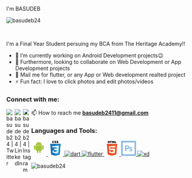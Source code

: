 I'm BASUDEB

<p align="left"> <img src="https://komarev.com/ghpvc/?username=basudeb24&label=Profile%20views&color=0e75b6&style=flat" alt="basudeb24" /> </p>

<p align="left"> <a href="https://twitter.com/" target="blank"><img src="https://img.shields.io/twitter/follow/?logo=twitter&style=for-the-badge" alt="" /></a> </p>


I'm a Final Year Student persuing my BCA from The Heritage Academy!!
- 🔭 I’m currently working on Android Development projects😉
- 👯 Furthermore, looking to collaborate on Web Development or App Development projects
- 💬 Mail me for flutter, or any App or Web development realted project
- ⚡ Fun fact: I love to click photos and edit photos/videos


### Connect with me:

[<img align="left" alt="basudeb24 | Twitter" width="22px" src="https://cdn.jsdelivr.net/npm/simple-icons@v3/icons/twitter.svg" />][twitter]
[<img align="left" alt="basudeb24 | LinkedIn" width="22px" src="https://cdn.jsdelivr.net/npm/simple-icons@v3/icons/linkedin.svg" />][linkedin]
[<img align="left" alt="basudeb24 | Instagram" width="22px" src="https://cdn.jsdelivr.net/npm/simple-icons@v3/icons/instagram.svg" />][instagram]







[twitter]: https://twitter.com/Basudebbasak12
[instagram]: https://www.instagram.com/b_a_s_u_d_e_b/
[linkedin]: https://www.linkedin.com/in/basudeb-basak-543b59177/




- 📫 How to reach me **basudeb2411@gmail.com**








<h3 align="left">Languages and Tools:</h3>
<p align="left"> <a href="https://developer.android.com" target="_blank"> <img src="https://raw.githubusercontent.com/devicons/devicon/master/icons/android/android-original-wordmark.svg" alt="android" width="40" height="40"/> </a> <a href="https://www.w3schools.com/css/" target="_blank"> <img src="https://raw.githubusercontent.com/devicons/devicon/master/icons/css3/css3-original-wordmark.svg" alt="css3" width="40" height="40"/> </a> <a href="https://dart.dev" target="_blank"> <img src="https://www.vectorlogo.zone/logos/dartlang/dartlang-icon.svg" alt="dart" width="40" height="40"/> </a> <a href="https://flutter.dev" target="_blank"> <img src="https://www.vectorlogo.zone/logos/flutterio/flutterio-icon.svg" alt="flutter" width="40" height="40"/> </a> <a href="https://www.w3.org/html/" target="_blank"> <img src="https://raw.githubusercontent.com/devicons/devicon/master/icons/html5/html5-original-wordmark.svg" alt="html5" width="40" height="40"/> </a> <a href="https://www.photoshop.com/en" target="_blank"> <img src="https://raw.githubusercontent.com/devicons/devicon/master/icons/photoshop/photoshop-line.svg" alt="photoshop" width="40" height="40"/> </a> <a href="https://www.adobe.com/products/xd.html" target="_blank"> <img src="https://cdn.worldvectorlogo.com/logos/adobe-xd.svg" alt="xd" width="40" height="40"/> </a> </p>



<p><img align="center" src="https://github-readme-streak-stats.herokuapp.com/?user=basudeb24&" alt="basudeb24" /></p>
